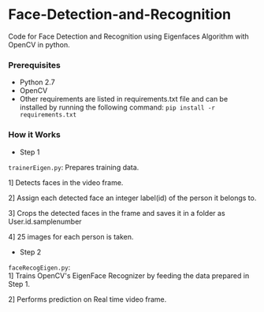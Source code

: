 # Face-Detection-and-Recognition
Code for Face Detection and Recognition using Eigenfaces Algorithm with OpenCV in python.

### Prerequisites

* Python 2.7
* OpenCV
* Other requirements are listed in requirements.txt file and can be installed by running the following command: 
`pip install -r requirements.txt`


### How it Works

* Step 1

`trainerEigen.py`: Prepares training data. 

1] Detects faces in the video frame.

2] Assign each detected face an integer label(id) of the person it belongs to.

3] Crops the detected faces in the frame and saves it in a folder as User.id.samplenumber

4] 25 images for each person is taken.

* Step 2

`faceRecogEigen.py`:  
1] Trains OpenCV's EigenFace Recognizer by feeding the data prepared in Step 1.

2] Performs prediction on Real time video frame.






